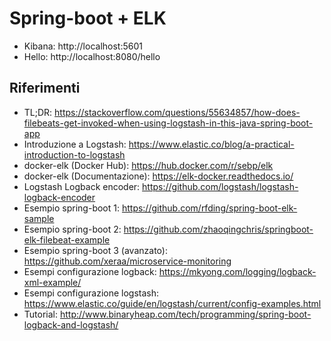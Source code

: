 # Spring-boot + ELK

- Kibana: http://localhost:5601
- Hello: http://localhost:8080/hello

## Riferimenti
- TL;DR: https://stackoverflow.com/questions/55634857/how-does-filebeats-get-invoked-when-using-logstash-in-this-java-spring-boot-app
- Introduzione a Logstash: https://www.elastic.co/blog/a-practical-introduction-to-logstash
- docker-elk (Docker Hub): https://hub.docker.com/r/sebp/elk
- docker-elk (Documentazione): https://elk-docker.readthedocs.io/
- Logstash Logback encoder: https://github.com/logstash/logstash-logback-encoder 
- Esempio spring-boot 1: https://github.com/rfding/spring-boot-elk-sample
- Esempio spring-boot 2: https://github.com/zhaoqingchris/springboot-elk-filebeat-example
- Esempio spring-boot 3 (avanzato):
https://github.com/xeraa/microservice-monitoring
- Esempi configurazione logback: https://mkyong.com/logging/logback-xml-example/
- Esempi configurazione logstash: https://www.elastic.co/guide/en/logstash/current/config-examples.html
- Tutorial: http://www.binaryheap.com/tech/programming/spring-boot-logback-and-logstash/
